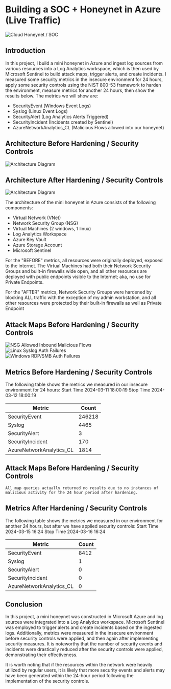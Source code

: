 # Building a SOC + Honeynet in Azure (Live Traffic)
![Cloud Honeynet / SOC](https://i.imgur.com/ZWxe03e.jpg)

## Introduction

In this project, I build a mini honeynet in Azure and ingest log sources from various resources into a Log Analytics workspace, which is then used by Microsoft Sentinel to build attack maps, trigger alerts, and create incidents. I measured some security metrics in the insecure environment for 24 hours, apply some security controls using the NIST 800-53 framework to harden the environment, measure metrics for another 24 hours, then show the results below. The metrics we will show are:

- SecurityEvent (Windows Event Logs)
- Syslog (Linux Event Logs)
- SecurityAlert (Log Analytics Alerts Triggered)
- SecurityIncident (Incidents created by Sentinel)
- AzureNetworkAnalytics_CL (Malicious Flows allowed into our honeynet)

## Architecture Before Hardening / Security Controls
![Architecture Diagram](https://i.imgur.com/aBDwnKb.jpg)

## Architecture After Hardening / Security Controls
![Architecture Diagram](https://i.imgur.com/YQNa9Pp.jpg)

The architecture of the mini honeynet in Azure consists of the following components:

- Virtual Network (VNet)
- Network Security Group (NSG)
- Virtual Machines (2 windows, 1 linux)
- Log Analytics Workspace
- Azure Key Vault
- Azure Storage Account
- Microsoft Sentinel

For the "BEFORE" metrics, all resources were originally deployed, exposed to the internet. The Virtual Machines had both their Network Security Groups and built-in firewalls wide open, and all other resources are deployed with public endpoints visible to the Internet; aka, no use for Private Endpoints.

For the "AFTER" metrics, Network Security Groups were hardened by blocking ALL traffic with the exception of my admin workstation, and all other resources were protected by their built-in firewalls as well as Private Endpoint

## Attack Maps Before Hardening / Security Controls
![NSG Allowed Inbound Malicious Flows](https://github.com/kdharden/Cloud-SOC/assets/163672719/51d08a5e-e523-4a59-ab79-4a63591576c2)
<br>
![Linux Syslog Auth Failures](https://github.com/kdharden/Cloud-SOC/assets/163672719/e31d6f72-e00c-44be-a2d1-1f5423999ecf)
<br>
![Windows RDP/SMB Auth Failures](https://github.com/kdharden/Cloud-SOC/assets/163672719/0e5b193a-bca0-4af2-985a-dd38fc5cc732)
<br>

## Metrics Before Hardening / Security Controls

The following table shows the metrics we measured in our insecure environment for 24 hours:
Start Time 2024-03-11 18:00:19
Stop Time 2024-03-12 18:00:19

| Metric                   | Count
| ------------------------ | -----
| SecurityEvent            | 246218
| Syslog                   | 4465
| SecurityAlert            | 3
| SecurityIncident         | 170
| AzureNetworkAnalytics_CL | 1814

## Attack Maps Before Hardening / Security Controls

```All map queries actually returned no results due to no instances of malicious activity for the 24 hour period after hardening.```

## Metrics After Hardening / Security Controls

The following table shows the metrics we measured in our environment for another 24 hours, but after we have applied security controls:
Start Time 2024-03-15 16:24
Stop Time	2024-03-16 16:24

| Metric                   | Count
| ------------------------ | -----
| SecurityEvent            | 8412
| Syslog                   | 1
| SecurityAlert            | 0
| SecurityIncident         | 0
| AzureNetworkAnalytics_CL | 0

## Conclusion

In this project, a mini honeynet was constructed in Microsoft Azure and log sources were integrated into a Log Analytics workspace. Microsoft Sentinel was employed to trigger alerts and create incidents based on the ingested logs. Additionally, metrics were measured in the insecure environment before security controls were applied, and then again after implementing security measures. It is noteworthy that the number of security events and incidents were drastically reduced after the security controls were applied, demonstrating their effectiveness.

It is worth noting that if the resources within the network were heavily utilized by regular users, it is likely that more security events and alerts may have been generated within the 24-hour period following the implementation of the security controls.
